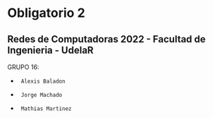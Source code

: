 # Obligatorio 2
## Redes de Computadoras 2022 - Facultad de Ingenieria - UdelaR
GRUPO 16:
 *      Alexis Baladon
 *      Jorge Machado
 *      Mathias Martinez

